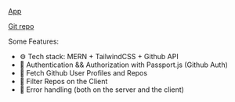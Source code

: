 
[ App](https://git-clone-3mks.onrender.com/)

[Git repo](https://github.com/Jizzyjay/git-clone)

Some Features:

-   ⚙️ Tech stack: MERN + TailwindCSS + Github API
-   🔑 Authentication && Authorization with Passport.js (Github Auth)
-   👾 Fetch Github User Profiles and Repos
-   🚀 Filter Repos on the Client
-   🐛 Error handling (both on the server and the client)
